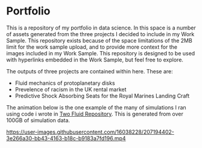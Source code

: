 # Portfolio
This is a repository of my portfolio in data science. In this space is a number of assets generated from the three projects I decided to include in my Work Sample. This repository exists because of the space limitations of the 2MB limit for the work sample upload, and to provide more context for the images included in my Work Sample. This repository is designed to be used with hyperlinks embedded in the Work Sample, but feel free to explore.   

The outputs of three projects are contained within here. These are:

 * Fluid mechanics of protoplanetary disks
 * Prevelence of racism in the UK rental market
 * Predictive Shock Absorbing Seats for the Royal Marines Landing Craft

The animation below is the one example of the many of simulations I ran using code i wrote in [Two Fluid Repository](https://github.com/w2ll2am/Two-Fluid-ISCA). This is generated from over 100GB of simulation data.

https://user-images.githubusercontent.com/16038228/207194402-3e266a30-bb43-4163-b18c-b9183a7fd196.mp4

